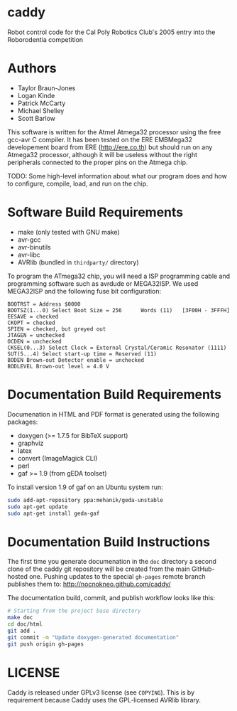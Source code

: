 caddy
=====

Robot control code for the Cal Poly Robotics Club's 2005 entry into the
Roborodentia competition

Authors
=======

* Taylor Braun-Jones
* Logan Kinde
* Patrick McCarty
* Michael Shelley
* Scott Barlow

This software is written for the Atmel Atmega32 processor using the free
gcc-avr C compiler. It has been tested on the ERE EMBMega32 developement board
from ERE (http://ere.co.th) but should run on any Atmega32 processor, although
it will be useless without the right peripherals connected to the proper pins
on the Atmega chip.

TODO: Some high-level information about what our program does and how
to configure, compile, load, and run on the chip.

Software Build Requirements
===========================

* make (only tested with GNU make)
* avr-gcc
* avr-binutils
* avr-libc
* AVRlib (bundled in `thirdparty/` directory)

To program the ATmega32 chip, you will need a ISP programming cable and
programming software such as avrdude or MEGA32ISP. We used MEGA32ISP and the
following fuse bit configuration:

    BOOTRST = Address $0000
    BOOTSZ(1...0) Select Boot Size = 256      Words (11)   [3F00H - 3FFFH]
    EESAVE = checked
    CKOPT = checked
    SPIEN = checked, but greyed out
    JTAGEN = unchecked
    OCDEN = unchecked
    CKSEL(0...3) Select Clock = External Crystal/Ceramic Resonator (1111)
    SUT(5...4) Select start-up time = Reserved (11)
    BODEN Brown-out Detector enable = unchecked
    BODLEVEL Brown-out level = 4.0 V

Documentation Build Requirements
================================

Documenation in HTML and PDF format is generated using the following packages:

* doxygen (>= 1.7.5 for BibTeX support)
* graphviz
* latex
* convert (ImageMagick CLI)
* perl
* gaf >= 1.9 (from gEDA toolset)

To install version 1.9 of gaf on an Ubuntu system run:

```bash
sudo add-apt-repository ppa:mehanik/geda-unstable
sudo apt-get update
sudo apt-get install geda-gaf
```

Documentation Build Instructions
================================

The first time you generate documenation in the `doc` directory a second clone
of the caddy git repository will be created from the main GitHub-hosted
one. Pushing updates to the special `gh-pages` remote branch publishes them
to: http://nocnokneo.github.com/caddy/

The documentation build, commit, and publish workflow looks like this:

```bash
# Starting from the project base directory
make doc
cd doc/html
git add .
git commit -m "Update doxygen-generated documentation"
git push origin gh-pages
```

LICENSE
=======

Caddy is released under GPLv3 license (see `COPYING`). This is by requirement
because Caddy uses the GPL-licensed AVRlib library.
